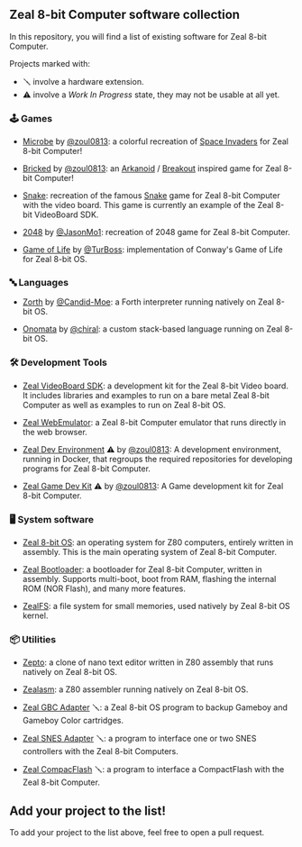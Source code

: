 ## Zeal 8-bit Computer software collection

In this repository, you will find a list of existing software for Zeal 8-bit Computer.

Projects marked with:

* 🪛 involve a hardware extension.
* ⚠️ involve a *Work In Progress* state, they may not be usable at all yet.

### 🕹️ Games

* [Microbe](https://github.com/zoul0813/zeal-microbe) by [@zoul0813](https://github.com/zoul0813): a colorful recreation of [Space Invaders](https://en.wikipedia.org/wiki/Space_Invaders) for Zeal 8-bit Computer!

* [Bricked](https://github.com/zoul0813/zeal-bricked) by [@zoul0813](https://github.com/zoul0813): an [Arkanoid](https://en.wikipedia.org/wiki/Arkanoid) / [Breakout](https://en.wikipedia.org/wiki/Breakout_(video_game)) inspired game for Zeal 8-bit Computer!

* [Snake](https://github.com/Zeal8bit/Zeal-VideoBoard-SDK/tree/main/examples/snake): recreation of the famous [Snake](https://en.wikipedia.org/wiki/Snake_(video_game_genre)) game for Zeal 8-bit Computer with the video board. This game is currently an example of the Zeal 8-bit VideoBoard SDK.

* [2048](https://github.com/JasonMo1/2048-zos) by [@JasonMo1](https://github.com/JasonMo1): recreation of 2048 game for Zeal 8-bit Computer.

* [Game of Life](https://github.com/TurBoss/Zeal-8bit_conway) by [@TurBoss](https://github.com/TurBoss): implementation of Conway's Game of Life for Zeal 8-bit OS.

### 🔤 Languages

* [Zorth](https://github.com/Candid-Moe/Zorth) by [@Candid-Moe](https://github.com/Candid-Moe): a Forth interpreter running natively on Zeal 8-bit OS.

* [Onomata](https://github.com/chiralos/onomata-src) by [@chiral](https://github.com/chiral): a custom stack-based language running on Zeal 8-bit OS.

### 🛠️ Development Tools

* [Zeal VideoBoard SDK](https://github.com/Zeal8bit/Zeal-VideoBoard-SDK): a development kit for the Zeal 8-bit Video board. It includes libraries and examples to run on a bare metal Zeal 8-bit Computer as well as examples to run on Zeal 8-bit OS.

* [Zeal WebEmulator](https://github.com/Zeal8bit/Zeal-WebEmulator): a Zeal 8-bit Computer emulator that runs directly in the web browser.

* [Zeal Dev Environment](https://github.com/zoul0813/zeal-dev-environment) ⚠️ by [@zoul0813](https://github.com/zoul0813): A development environment, running in Docker, that regroups the required repositories for developing programs for Zeal 8-bit Computer.

* [Zeal Game Dev Kit](https://github.com/zoul0813/zeal-game-dev-kit) ⚠️ by [@zoul0813](https://github.com/zoul0813): A Game development kit for Zeal 8-bit Computer.

### 🖥️ System software

* [Zeal 8-bit OS](https://github.com/Zeal8bit/Zeal-8-bit-OS): an operating system for Z80 computers, entirely written in assembly. This is the main operating system of Zeal 8-bit Computer.

* [Zeal Bootloader](https://github.com/Zeal8bit/Zeal-Bootloader): a bootloader for Zeal 8-bit Computer, written in assembly. Supports multi-boot, boot from RAM, flashing the internal ROM (NOR Flash), and many more features.

* [ZealFS](https://github.com/Zeal8bit/ZealFS): a file system for small memories, used natively by Zeal 8-bit OS kernel.

### 📦 Utilities

* [Zepto](https://github.com/Zeal8bit/Zepto): a clone of nano text editor written in Z80 assembly that runs natively on Zeal 8-bit OS.

* [Zealasm](https://github.com/Zeal8bit/Zealasm): a Z80 assembler running natively on Zeal 8-bit OS.

* [Zeal GBC Adapter](https://github.com/Zeal8bit/Zeal-GBC-Adapter) 🪛: a Zeal 8-bit OS program to backup Gameboy and Gameboy Color cartridges.

* [Zeal SNES Adapter](https://github.com/Zeal8bit/Zeal-SNES-Adapter) 🪛: a program to interface one or two SNES controllers with the Zeal 8-bit Computers.

* [Zeal CompacFlash](https://github.com/Zeal8bit/Zeal-CompactFlash) 🪛: a program to interface a CompactFlash with the Zeal 8-bit Computer.


## Add your project to the list!

To add your project to the list above, feel free to open a pull request.